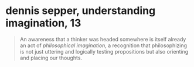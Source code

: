 # dennis sepper, understanding imagination, 13

> An awareness that a thinker was headed somewhere is itself already an act of _philosophical imagination_, a recognition that philosophizing is not just uttering and logically testing propositions but also orienting and placing our thoughts.